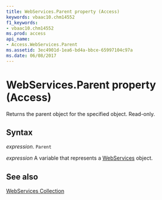 ```yaml
---
title: WebServices.Parent property (Access)
keywords: vbaac10.chm14552
f1_keywords:
- vbaac10.chm14552
ms.prod: access
api_name:
- Access.WebServices.Parent
ms.assetid: 3ec4901d-1ea6-bd4a-bbce-65997104c97a
ms.date: 06/08/2017
---
```



# WebServices.Parent property (Access)

Returns the parent object for the specified object. Read-only.


## Syntax

_expression_. `Parent`

_expression_ A variable that represents a [WebServices](Access.WebServices.md) object.


## See also


[WebServices Collection](Access.WebServices.md)

